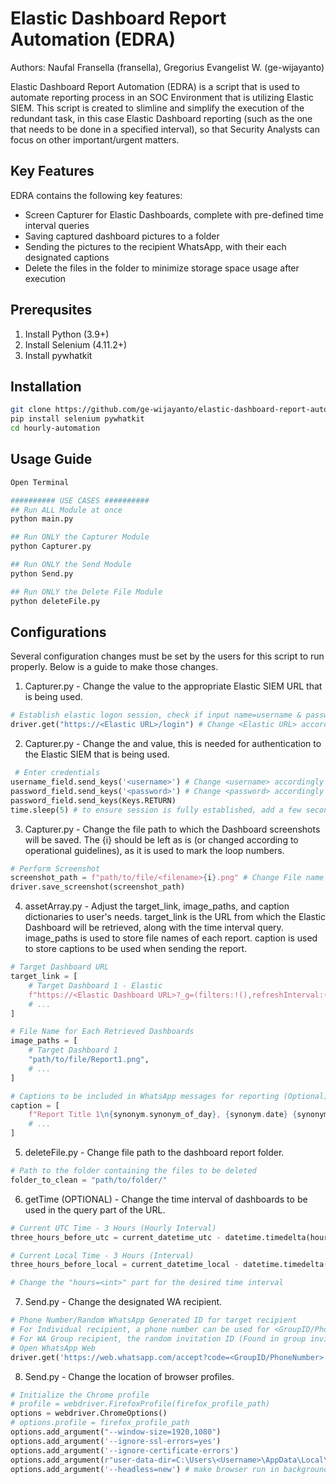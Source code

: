# Elastic Dashboard Report Automation (EDRA)
Authors: Naufal Fransella (fransella), Gregorius Evangelist W. (ge-wijayanto)

Elastic Dashboard Report Automation (EDRA) is a script that is used to automate reporting process in an SOC Environment that is utilizing Elastic SIEM. This script is created to slimline and simplify the execution of the redundant task, in this case Elastic Dashboard reporting (such as the one that needs to be done in a specified interval), so that Security Analysts can focus on other important/urgent matters. 

## Key Features
EDRA contains the following key features: 
* Screen Capturer for Elastic Dashboards, complete with pre-defined time interval queries
* Saving captured dashboard pictures to a folder
* Sending the pictures to the recipient WhatsApp, with their each designated captions
* Delete the files in the folder to minimize storage space usage after execution

## Prerequsites
1. Install Python (3.9+)
2. Install Selenium (4.11.2+)
3. Install pywhatkit

## Installation
```sh
git clone https://github.com/ge-wijayanto/elastic-dashboard-report-automation.git
pip install selenium pywhatkit
cd hourly-automation
```

## Usage Guide
```py
Open Terminal

########## USE CASES ##########
## Run ALL Module at once
python main.py

## Run ONLY the Capturer Module
python Capturer.py

## Run ONLY the Send Module
python Send.py

## Run ONLY the Delete File Module
python deleteFile.py
```

## Configurations
Several configuration changes must be set by the users for this script to run properly. Below is a guide to make those changes.

1. Capturer.py - Change the <Elastic URL> value to the appropriate Elastic SIEM URL that is being used.
```py
# Establish elastic logon session, check if input name=username & password is loaded
driver.get("https://<Elastic URL>/login") # Change <Elastic URL> accordingly
```

2. Capturer.py - Change the <username> and <password> value, this is needed for authentication to the Elastic SIEM that is being used. 
```py
 # Enter credentials
username_field.send_keys('<username>') # Change <username> accordingly
password_field.send_keys('<password>') # Change <password> accordingly
password_field.send_keys(Keys.RETURN)
time.sleep(5) # to ensure session is fully established, add a few second before changing to another tab
```

3. Capturer.py - Change the file path to which the Dashboard screenshots will be saved. The {i} should be left as is (or changed according to operational guidelines), as it is used to mark the loop numbers.
```py
# Perform Screenshot
screenshot_path = f"path/to/file/<filename>{i}.png" # Change File name and path accordingly
driver.save_screenshot(screenshot_path)
```

4. assetArray.py - Adjust the target_link, image_paths, and caption dictionaries to user's needs. target_link is the URL from which the Elastic Dashboard will be retrieved, along with the time interval query. image_paths is used to store file names of each report. caption is used to store captions to be used when sending the report.
```py
# Target Dashboard URL 
target_link = [
    # Target Dashboard 1 - Elastic
    f"https://<Elastic Dashboard URL>?_g=(filters:!(),refreshInterval:(pause:!t,value:0),time:(from:'{getTime.time.strftime('%Y-%m-%dT%H:00:00.000Z', old_utc_time)}',to:'{getTime.time.strftime('%Y-%m-%dT%H:00:00.000Z', current_utc_time)}'))",
    # ...
]

# File Name for Each Retrieved Dashboards
image_paths = [
    # Target Dashboard 1
    "path/to/file/Report1.png",
    # ...
]

# Captions to be included in WhatsApp messages for reporting (Optional)
caption = [
    f"Report Title 1\n{synonym.synonym_of_day}, {synonym.date} {synonym.synonym_of_month} {synonym.year} {synonym.old_local_clock}:00 - {synonym.current_local_clock}:00 WIB",
    # ...
]
```

5. deleteFile.py - Change file path to the dashboard report folder.
```py
# Path to the folder containing the files to be deleted
folder_to_clean = "path/to/folder/"
```

6. getTime (OPTIONAL) - Change the time interval of dashboards to be used in the query part of the URL.
```py
# Current UTC Time - 3 Hours (Hourly Interval)
three_hours_before_utc = current_datetime_utc - datetime.timedelta(hours=3)

# Current Local Time - 3 Hours (Interval)
three_hours_before_local = current_datetime_local - datetime.timedelta(hours=3)

# Change the "hours=<int>" part for the desired time interval
```

7. Send.py - Change the designated WA recipient.
```py
# Phone Number/Random WhatsApp Generated ID for target recipient
# For Individual recipient, a phone number can be used for <GroupID/PhoneNumber>
# For WA Group recipient, the random invitation ID (Found in group invitation links) can be used for <GroupID/PhoneNumber>
# Open WhatsApp Web
driver.get('https://web.whatsapp.com/accept?code=<GroupID/PhoneNumber>') # Change <GroupID/PhoneNumber> accordingly
```

8. Send.py - Change the location of browser profiles.
```py
# Initialize the Chrome profile
# profile = webdriver.FirefoxProfile(firefox_profile_path)
options = webdriver.ChromeOptions()
# options.profile = firefox_profile_path
options.add_argument("--window-size=1920,1080")
options.add_argument('--ignore-ssl-errors=yes')
options.add_argument('--ignore-certificate-errors')
options.add_argument(r"user-data-dir=C:\Users\<Username>\AppData\Local\Google\Chrome\User Data") # Change <Username> accordingly
options.add_argument('--headless=new') # make browser run in background
```